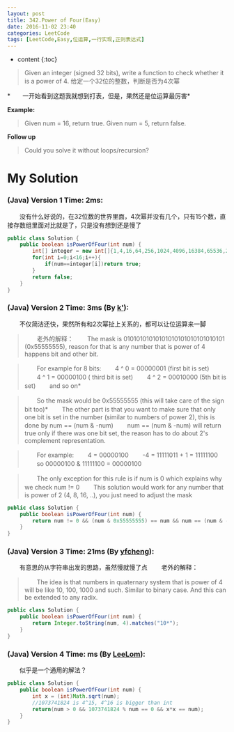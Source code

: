 ```yaml
---
layout: post
title: 342.Power of Four(Easy)
date: 2016-11-02 23:40
categories: LeetCode
tags: [LeetCode,Easy,位运算,一行实现,正则表达式]
---
```


* content
{:toc}


>Given an integer (signed 32 bits), write a function to check whether it is a power of 4.
给定一个32位的整数，判断是否为4次幂

*　　一开始看到这题我就想到打表，但是，果然还是位运算最厉害*

**Example:**
>Given num = 16, return true. Given num = 5, return false.

**Follow up**
>Could you solve it without loops/recursion?

# My Solution
### (Java) Version 1  Time: 2ms:
　　没有什么好说的，在32位数的世界里面，4次幂并没有几个，只有15个数，直接存数组里面对比就是了，只是没有想到还是慢了
```java
public class Solution {
    public boolean isPowerOfFour(int num) {
        int[] integer = new int[]{1,4,16,64,256,1024,4096,16384,65536,262144,1048576,4194304,16777216,67108864,268435456,1073741824};
        for(int i=0;i<16;i++){
            if(num==integer[i])return true;
        }
        return false;
    }
}
```
### (Java) Version 2  Time: 3ms (By [k'](https://discuss.leetcode.com/user/k)):
　　不仅简洁还快，果然所有和2次幂扯上关系的，都可以让位运算来一脚
>　　老外的解释：
　　The mask is 01010101010101010101010101010101 (0x55555555), reason for that is any number that is power of 4 happens bit and other bit.

>　　For example for 8 bits:
　　4 ^ 0 = 00000001 (first bit is set)
　　4 ^ 1 = 00000100 ( third bit is set)
　　4 ^ 2 = 00010000 (5th bit is set)
　　and so on*

>　　So the mask would be 0x55555555 (this will take care of the sign bit too)*
　　The other part is that you want to make sure that only one bit is set in the number (similar to numbers of power 2), this is done by num == (num & -num)
　　num == (num & -num) will return true only if there was one bit set, the reason has to do about 2's complement representation.

>　　For example:
　　4 = 00000100
　　-4 = 11111011 + 1 = 11111100
　　so 00000100 & 11111100 = 00000100

>　　The only exception for this rule is if num is 0 which explains why we check num != 0
　　This solution would work for any number that is power of 2 (4, 8, 16, ..), you just need to adjust the mask

```java
public class Solution {
    public boolean isPowerOfFour(int num) {
        return num != 0 && (num & 0x55555555) == num && num == (num & -num);
    }
}
```
### (Java) Version 3  Time: 21ms (By [yfcheng](https://discuss.leetcode.com/user/yfcheng)):
　　有意思的从字符串出发的思路，虽然慢就慢了点
　　老外的解释：
>　　The idea is that numbers in quaternary system that is power of 4 will be like 10, 100, 1000 and such. Similar to binary case. And this can be extended to any radix.

```java
public class Solution {
    public boolean isPowerOfFour(int num) {
        return Integer.toString(num, 4).matches("10*");
    }
}
```
### (Java) Version 4  Time: ms (By [LeeLom](https://discuss.leetcode.com/user/leelom)):
　　似乎是一个通用的解法？
```java
public class Solution { 
    public boolean isPowerOfFour(int num) { 
        int x = (int)Math.sqrt(num); 
        //1073741824 is 4^15, 4^16 is bigger than int  
        return(num > 0 && 1073741824 % num == 0 && x*x == num); 
    }
}
```